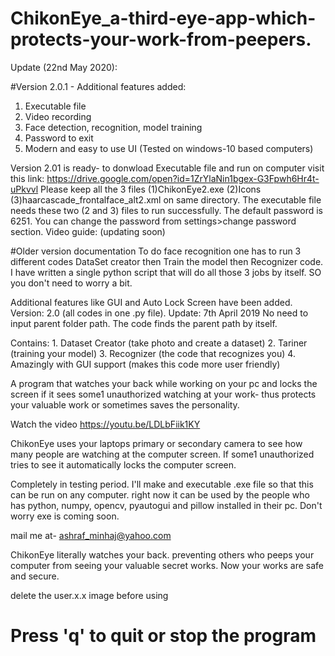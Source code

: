 # ChikonEye_a-third-eye-app-which-protects-your-work-from-peepers.
Update (22nd May 2020):

#Version 2.0.1 - Additional features added:
1. Executable file 
2. Video recording
3. Face detection, recognition, model training
4. Password to exit
5. Modern and easy to use UI
(Tested on windows-10 based computers)

Version 2.01 is ready- to donwload Executable file and run on computer visit this link: https://drive.google.com/open?id=1ZrYlaNin1bgex-G3Fpwh6Hr4t-uPkvvl
Please keep all the 3 files (1)ChikonEye2.exe (2)Icons (3)haarcascade_frontalface_alt2.xml on same directory. The executable file needs these two (2 and 3) files to run successfully. The default password is 6251. You can change the password from settings>change password section.
Video guide: (updating soon)


#Older version documentation
To do face recognition one has to run 3 different codes DataSet creator then Train the model then Recognizer code. I have written a single python script that will do all those 3 jobs by itself. SO you don't need to worry a bit. 

Additional features like GUI and Auto Lock Screen have been added.
Version: 2.0 (all codes in one .py file).
Update: 7th April 2019
No need to input parent folder path. The code finds the parent path
by itself.

Contains: 1. Dataset Creator (take photo and create a dataset)
          2. Tariner    (training your model)
          3. Recognizer (the code that recognizes you)
          4. Amazingly with GUI support (makes this code more user friendly)

A program that watches your back while working on your pc and locks the screen if it sees some1 unauthorized watching at your work- thus protects your valuable work or sometimes saves the personality.

Watch the video https://youtu.be/LDLbFiik1KY

ChikonEye uses your laptops primary or secondary camera to see how 
many people are watching at the computer screen. If some1 unauthorized tries to see 
it automatically locks the computer screen.

Completely in testing period.
I'll make and executable .exe file so that this can be run on any computer.
right now it can be used by the people who has python, numpy, opencv, pyautogui and pillow
installed in their pc. Don't worry exe is coming soon.

mail me at- ashraf_minhaj@yahoo.com

ChikonEye literally watches your back.
preventing others who peeps your computer from seeing your valuable secret works.
Now your works are safe and secure.

delete the user.x.x image before using
# Press 'q' to quit or stop the program
